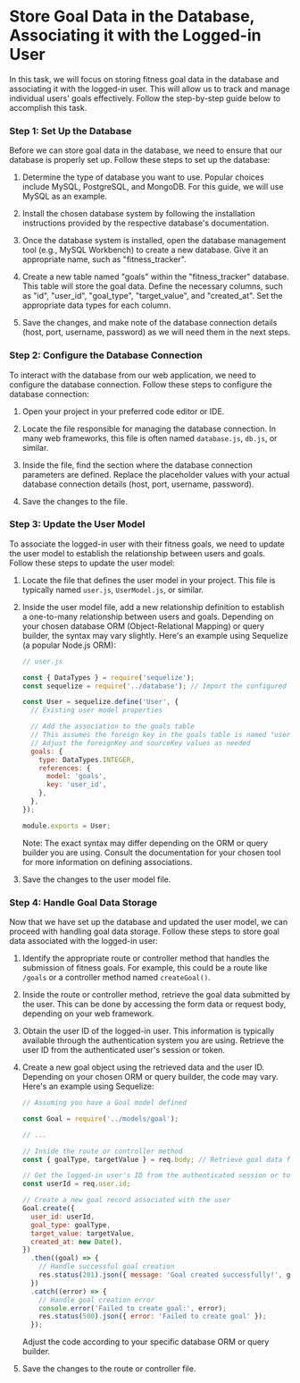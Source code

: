 
#  Store Goal Data in the Database, Associating it with the Logged-in User

In this task, we will focus on storing fitness goal data in the database and associating it with the logged-in user. This will allow us to track and manage individual users' goals effectively. Follow the step-by-step guide below to accomplish this task.

### Step 1: Set Up the Database

Before we can store goal data in the database, we need to ensure that our database is properly set up. Follow these steps to set up the database:

1. Determine the type of database you want to use. Popular choices include MySQL, PostgreSQL, and MongoDB. For this guide, we will use MySQL as an example.

2. Install the chosen database system by following the installation instructions provided by the respective database's documentation.

3. Once the database system is installed, open the database management tool (e.g., MySQL Workbench) to create a new database. Give it an appropriate name, such as "fitness_tracker".

4. Create a new table named "goals" within the "fitness_tracker" database. This table will store the goal data. Define the necessary columns, such as "id", "user_id", "goal_type", "target_value", and "created_at". Set the appropriate data types for each column.

5. Save the changes, and make note of the database connection details (host, port, username, password) as we will need them in the next steps.

### Step 2: Configure the Database Connection

To interact with the database from our web application, we need to configure the database connection. Follow these steps to configure the database connection:

1. Open your project in your preferred code editor or IDE.

2. Locate the file responsible for managing the database connection. In many web frameworks, this file is often named `database.js`, `db.js`, or similar.

3. Inside the file, find the section where the database connection parameters are defined. Replace the placeholder values with your actual database connection details (host, port, username, password).

4. Save the changes to the file.

### Step 3: Update the User Model

To associate the logged-in user with their fitness goals, we need to update the user model to establish the relationship between users and goals. Follow these steps to update the user model:

1. Locate the file that defines the user model in your project. This file is typically named `user.js`, `UserModel.js`, or similar.

2. Inside the user model file, add a new relationship definition to establish a one-to-many relationship between users and goals. Depending on your chosen database ORM (Object-Relational Mapping) or query builder, the syntax may vary slightly. Here's an example using Sequelize (a popular Node.js ORM):

   ```javascript
   // user.js
   
   const { DataTypes } = require('sequelize');
   const sequelize = require('../database'); // Import the configured database connection
   
   const User = sequelize.define('User', {
     // Existing user model properties
   
     // Add the association to the goals table
     // This assumes the foreign key in the goals table is named "user_id"
     // Adjust the foreignKey and sourceKey values as needed
     goals: {
       type: DataTypes.INTEGER,
       references: {
         model: 'goals',
         key: 'user_id',
       },
     },
   });
   
   module.exports = User;
   ```

   Note: The exact syntax may differ depending on the ORM or query builder you are using. Consult the documentation for your chosen tool for more information on defining associations.

3. Save the changes to the user model file.

### Step 4: Handle Goal Data Storage

Now that we have set up the database and updated the user model, we can proceed with handling goal data storage. Follow these steps to store goal data associated with the logged-in user:

1. Identify the appropriate route or controller method that handles the submission of fitness goals. For example, this could be a route like `/goals` or a controller method named `createGoal()`.

2. Inside the route or controller method, retrieve the goal data submitted by the user. This can be done by accessing the form data or request body, depending on your web framework.

3. Obtain the user ID of the logged-in user. This information is typically available through the authentication system you are using. Retrieve the user ID from the authenticated user's session or token.

4. Create a new goal object using the retrieved data and the user ID. Depending on your chosen ORM or query builder, the code may vary. Here's an example using Sequelize:

   ```javascript
   // Assuming you have a Goal model defined
   
   const Goal = require('../models/goal');
   
   // ...
   
   // Inside the route or controller method
   const { goalType, targetValue } = req.body; // Retrieve goal data from request body
   
   // Get the logged-in user's ID from the authenticated session or token
   const userId = req.user.id;
   
   // Create a new goal record associated with the user
   Goal.create({
     user_id: userId,
     goal_type: goalType,
     target_value: targetValue,
     created_at: new Date(),
   })
     .then((goal) => {
       // Handle successful goal creation
       res.status(201).json({ message: 'Goal created successfully!', goal });
     })
     .catch((error) => {
       // Handle goal creation error
       console.error('Failed to create goal:', error);
       res.status(500).json({ error: 'Failed to create goal' });
     });
   ```

   Adjust the code according to your specific database ORM or query builder.

5. Save the changes to the route or controller file.

